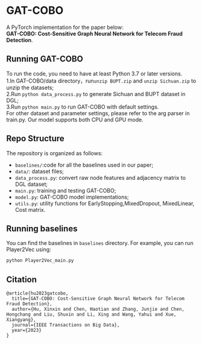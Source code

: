 # GAT-COBO

A PyTorch implementation for the paper below:   
**GAT-COBO: Cost-Sensitive Graph Neural Network for Telecom Fraud Detection**.


## Running GAT-COBO
To run the code, you need to have at least Python 3.7 or later versions.  
1.In GAT-COBO/data directory，run`unzip BUPT.zip` and `unzip Sichuan.zip` to unzip the datasets;  
2.Run `python data_process.py` to generate Sichuan and BUPT dataset in DGL;  
3.Run `python main.py` to run GAT-COBO with default settings.  
For other dataset and parameter settings, please refer to the arg parser in train.py. Our model supports both CPU and GPU mode.  

## Repo Structure
The repository is organized as follows:
- `baselines/`:code for all the baselines used in our paper;  
- `data/`: dataset files;  
- `data_process.py`: convert raw node features and adjacency matrix to DGL dataset;
- `main.py`: training and testing GAT-COBO;
- `model.py`: GAT-COBO model implementations;
- `utils.py`: utility functions for EarlyStopping,MixedDropout, MixedLinear, Cost matrix.  


## Running baselines
You can find the baselines in `baselines` directory. For example, you can run Player2Vec using:
```bash
python Player2Vec_main.py 
```

## Citation

```
@article{hu2023gatcobo,
  title={GAT-COBO: Cost-Sensitive Graph Neural Network for Telecom Fraud Detection},
  author={Hu, Xinxin and Chen, Haotian and Zhang, Junjie and Chen, Hongchang and Liu, Shuxin and Li, Xing and Wang, Yahui and Xue, Xiangyang},
  journal={IEEE Transactions on Big Data},
  year={2023}
}
```
  
